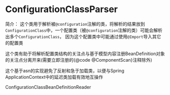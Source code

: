 # ConfigurationClassParser

简介：
这个类用于解析被`@configuration`注解的类，将解析的结果放到`ConfigurationClass`中，一个配置类（被`@configuration`注解的类）可能会解析出多个`ConfigurationClass`，
因为这个配置类中可能通过使用`@Import`导入其它的配置类

这个类有助于将解析配置类结构的关注点与基于模型内容注册BeanDefinition对象的关注点分离开来(需要立即注册的{@code @ComponentScan}注释除外)

这个基于asn的实现避免了反射和急于加载类，以便与Spring ApplicationContext中的延迟类加载有效地互操作

ConfigurationClassBeanDefinitionReader
